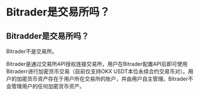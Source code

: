 # Bitrader是交易所吗？

## Bitradder是交易所吗？

Bitrader不是交易所。

Bitrader是通过交易所API授权连接交易所，用户在Bitrader配置API后即可使用Bitraderr进行加密货币交易（目前仅支持OKX USDT本位永续合约交易币对）。用户的加密货币资产存在于用户所在交易所的账户，并由用户自主管理。Bitrader不会管理用户的任何加密货币资产。
